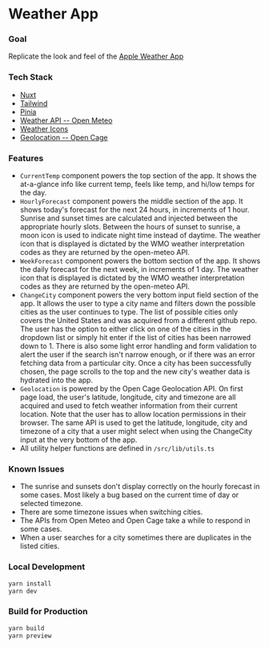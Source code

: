 # Weather App

### Goal
Replicate the look and feel of the [Apple Weather App](https://github.com/OatsOvernight/coding-challenge-weather-app/blob/main/public/apple-weather.jpeg)

### Tech Stack
* [Nuxt](https://nuxt.com)
* [Tailwind](https://tailwindcss.com)
* [Pinia](https://pinia.vuejs.org)
* [Weather API -- Open Meteo](https://open-meteo.com/en/docs)
* [Weather Icons](https://github.com/basmilius/weather-icons/tree/dev)
* [Geolocation -- Open Cage](https://opencagedata.com/)
 

### Features
* `CurrentTemp` component powers the top section of the app. It shows the at-a-glance info like current temp, feels like temp, and hi/low temps for the day.
* `HourlyForecast` component powers the middle section of the app. It shows today's forecast for the next 24 hours, in increments of 1 hour. Sunrise and sunset times are calculated and injected between the appropriate hourly slots. Between the hours of sunset to sunrise, a moon icon is used to indicate night time instead of daytime. The weather icon that is displayed is dictated by the WMO weather interpretation codes as they are returned by the open-meteo API. 
* `WeekForecast` component powers the bottom section of the app. It shows the daily forecast for the next week, in increments of 1 day. The weather icon that is displayed is dictated by the WMO weather interpretation codes as they are returned by the open-meteo API. 
* `ChangeCity` component powers the very bottom input field section of the app. It allows the user to type a city name and filters down the possible cities as the user continues to type. The list of possible cities only covers the United States and was acquired from a different github repo. The user has the option to either click on one of the cities in the dropdown list or simply hit enter if the list of cities has been narrowed down to 1. There is also some light error handling and form validation to alert the user if the search isn't narrow enough, or if there was an error fetching data from a particular city. Once a city has been successfully chosen, the page scrolls to the top and the new city's weather data is hydrated into the app. 
* `Geolocation` is powered by the Open Cage Geolocation API. On first page load, the user's latitude, longitude, city and timezone are all acquired and used to fetch weather information from their current location. Note that the user has to allow location permissions in their browser. The same API is used to get the latitude, longitude, city and timezone of a city that a user might select when using the ChangeCity input at the very bottom of the app. 
* All utility helper functions are defined in `/src/lib/utils.ts`

### Known Issues
* The sunrise and sunsets don't display correctly on the hourly forecast in some cases. Most likely a bug based on the current time of day or selected timezone. 
* There are some timezone issues when switching cities. 
* The APIs from Open Meteo and Open Cage take a while to respond in some cases. 
* When a user searches for a city sometimes there are duplicates in the listed cities. 


### Local Development

```bash
yarn install
yarn dev
```

### Build for Production

```bash
yarn build
yarn preview
```